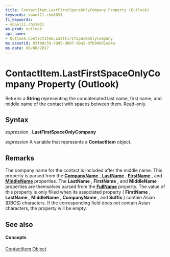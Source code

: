 ```yaml
---
title: ContactItem.LastFirstSpaceOnlyCompany Property (Outlook)
keywords: vbaol11.chm1031
f1_keywords:
- vbaol11.chm1031
ms.prod: outlook
api_name:
- Outlook.ContactItem.LastFirstSpaceOnlyCompany
ms.assetid: 93f08c59-78d5-d007-98a5-dfb940d1e84a
ms.date: 06/08/2017
---
```



# ContactItem.LastFirstSpaceOnlyCompany Property (Outlook)

Returns a **String** representing the concatenated last name, first name, and middle name of the contact with spaces between them. Read-only.


## Syntax

 _expression_ . **LastFirstSpaceOnlyCompany**

 _expression_ A variable that represents a **ContactItem** object.


## Remarks

The company name for the contact is included after the middle name. This property is parsed from the **[CompanyName](contactitem-companyname-property-outlook.md)** , **[LastName](contactitem-lastname-property-outlook.md)** , **[FirstName](contactitem-firstname-property-outlook.md)** , and **[MiddleName](contactitem-middlename-property-outlook.md)** properties. The **LastName** , **FirstName** , and **MiddleName** properties are themselves parsed from the **[FullName](contactitem-fullname-property-outlook.md)** property. The value of this property is only filled when its associated property ( **FirstName** , **LastName** , **MiddleName** , **CompanyName** , and **Suffix** ) contain Asian (DBCS) characters. If the corresponding field does not contain Asian characters, the property will be empty.


## See also


#### Concepts


[ContactItem Object](contactitem-object-outlook.md)

